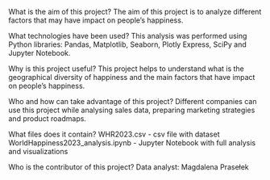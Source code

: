 What is the aim of this project?
The aim of this project is to analyze different factors that may have impact on people’s happiness.

What technologies have been used?
This analysis was performed using Python libraries: Pandas, Matplotlib, Seaborn, Plotly Express, SciPy and Jupyter Notebook.

Why is this project useful?
This project helps to understand what is the geographical diversity of happiness and  the main factors that have impact on people’s happiness.

Who and how can take advantage of this project?
Different companies can use this project while analysing sales data, preparing marketing strategies and product roadmaps.

What files does it contain?
WHR2023.csv - csv file with dataset
WorldHappiness2023_analysis.ipynb - Jupyter Notebook with full analysis and visualizations

Who is the contributor of this project?
Data analyst: Magdalena Prasełek

